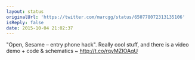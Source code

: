 ```yaml
---
layout: status
originalUrl: 'https://twitter.com/marcgg/status/650778072313135106'
isReply: false
date: 2015-10-04 21:02:37
---
```


"Open, Sesame – entry phone hack". Really cool stuff, and there is a video demo + code &amp; schematics ~ http://t.co/rqyMZIOAqU
